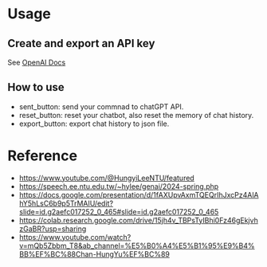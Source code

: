# Usage
## Create and export an API key
See [OpenAI Docs](https://platform.openai.com/docs/libraries?desktop-os=windows) 
## How to use
- sent_button: send your commnad to chatGPT API.
- reset_button: reset your chatbot, also reset the memory of chat history.
- export_button: export chat history to json file.
# Reference
- https://www.youtube.com/@HungyiLeeNTU/featured
- https://speech.ee.ntu.edu.tw/~hylee/genai/2024-spring.php
- https://docs.google.com/presentation/d/1fAXUpvAxmTQEQrIhJxcPz4AlAhY5hLsC6b9p5TrMAIU/edit?slide=id.g2aefc017252_0_465#slide=id.g2aefc017252_0_465
- https://colab.research.google.com/drive/15jh4v_TBPsTyIBhi0Fz46gEkjvhzGaBR?usp=sharing
- https://www.youtube.com/watch?v=mQb5Zbbm_T8&ab_channel=%E5%B0%A4%E5%B1%95%E9%B4%BB%EF%BC%88Chan-HungYu%EF%BC%89
